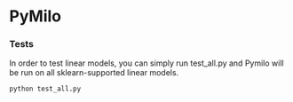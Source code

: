 # PyMilo
### Tests
In order to test linear models, you can simply run test_all.py and Pymilo will be run on all sklearn-supported linear models.
  ```python
  python test_all.py
  ```
